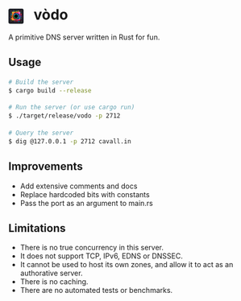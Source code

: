 # <img src="./docs/vodo.png" style="width:30px;padding-right:20px;margin-bottom:-8px;">vòdo

A primitive DNS server written in Rust for fun.

## Usage

```bash
# Build the server
$ cargo build --release

# Run the server (or use cargo run)
$ ./target/release/vodo -p 2712

# Query the server
$ dig @127.0.0.1 -p 2712 cavall.in
```

## Improvements

- Add extensive comments and docs
- Replace hardcoded bits with constants
- Pass the port as an argument to main.rs

## Limitations

- There is no true concurrency in this server.
- It does not support TCP, IPv6, EDNS or DNSSEC.
- It cannot be used to host its own zones, and allow it to act as an authorative server.
- There is no caching.
- There are no automated tests or benchmarks.
